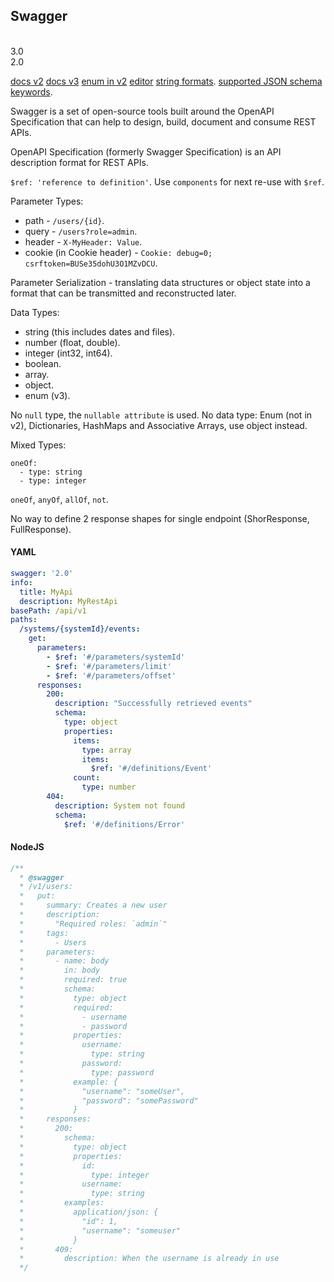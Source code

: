 Swagger
-
<br>3.0
<br>2.0

[docs v2](https://swagger.io/docs/specification/2-0/basic-structure/)
[docs v3](https://swagger.io/docs/specification/basic-structure/)
[enum in v2](https://swagger.io/docs/specification/2-0/enums/)
[editor](http://editor.swagger.io/)
[string formats](https://swagger.io/docs/specification/data-models/data-types/).
[supported JSON schema keywords](https://swagger.io/docs/specification/data-models/keywords/).

Swagger is a set of open-source tools built around the OpenAPI Specification
that can help to design, build, document and consume REST APIs.

OpenAPI Specification (formerly Swagger Specification) is an API description format for REST APIs.

`$ref: 'reference to definition'`.
Use `components` for next re-use with `$ref`.

Parameter Types:
* path - `/users/{id}`.
* query - `/users?role=admin`.
* header - `X-MyHeader: Value`.
* cookie (in Cookie header) - `Cookie: debug=0; csrftoken=BUSe35dohU3O1MZvDCU`.

Parameter Serialization - translating data structures or object state into a format
that can be transmitted and reconstructed later.

Data Types:
* string (this includes dates and files).
* number (float, double).
* integer (int32, int64).
* boolean.
* array.
* object.
* enum (v3).

No `null` type, the `nullable attribute` is used.
No data type: Enum (not in v2), Dictionaries, HashMaps and Associative Arrays, use object instead.

Mixed Types:
````
oneOf:
  - type: string
  - type: integer
````

`oneOf`, `anyOf`, `allOf`, `not`.

No way to define 2 response shapes for single endpoint (ShorResponse, FullResponse).

#### YAML

````yaml
swagger: '2.0'
info:
  title: MyApi
  description: MyRestApi
basePath: /api/v1
paths:
  /systems/{systemId}/events:
    get:
      parameters:
        - $ref: '#/parameters/systemId'
        - $ref: '#/parameters/limit'
        - $ref: '#/parameters/offset'
      responses:
        200:
          description: "Successfully retrieved events"
          schema:
            type: object
            properties:
              items:
                type: array
                items:
                  $ref: '#/definitions/Event'
              count:
                type: number
        404:
          description: System not found
          schema:
            $ref: '#/definitions/Error'
````

#### NodeJS

````javascript
/**
  * @swagger
  * /v1/users:
  *   put:
  *     summary: Creates a new user
  *     description:
  *       "Required roles: `admin`"
  *     tags:
  *       - Users
  *     parameters:
  *       - name: body
  *         in: body
  *         required: true
  *         schema:
  *           type: object
  *           required:
  *             - username
  *             - password
  *           properties:
  *             username:
  *               type: string
  *             password:
  *               type: password
  *           example: {
  *             "username": "someUser",
  *             "password": "somePassword"
  *           }
  *     responses:
  *       200:
  *         schema:
  *           type: object
  *           properties:
  *             id:
  *               type: integer
  *             username:
  *               type: string
  *         examples:
  *           application/json: {
  *             "id": 1,
  *             "username": "someuser"
  *           }
  *       409:
  *         description: When the username is already in use
  */
````
